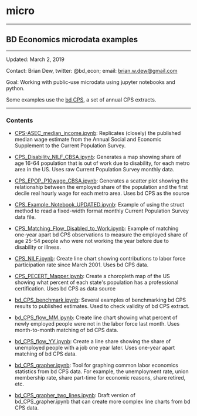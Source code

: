 # micro

------

## BD Economics microdata examples

------

Updated: March 2, 2019

Contact: Brian Dew, twitter: @bd_econ; email: brian.w.dew@gmail.com

Goal: Working with public-use microdata using jupyter notebooks and python.

Some examples use the [bd CPS](https://github.com/bdecon/econ_data/tree/master/bd_CPS), a set of annual CPS extracts. 

------

### Contents

- [CPS-ASEC_median_income.ipynb](https://github.com/bdecon/econ_data/blob/master/micro/CPS-ASEC_median_income.ipynb): Replicates (closely) the published median wage estimate from the Annual Social and Economic Supplement to the Current Population Survey. 

- [CPS_Disability_NILF_CBSA.ipynb](https://github.com/bdecon/econ_data/blob/master/micro/CPS_Disability_NILF_CBSA.ipynb): Generates a map showing share of age 16-64 population that is out of work due to disability, for each metro area in the US. Uses raw Current Population Survey monthly data.

- [CPS_EPOP_P10wage_CBSA.ipynb](https://github.com/bdecon/econ_data/blob/master/micro/CPS_EPOP_P10wage_CBSA.ipynb): Generates a scatter plot showing the relationship between the employed share of the population and the first decile real hourly wage for each metro area. Uses bd CPS as the source

- [CPS_Example_Notebook_UPDATED.ipynb](https://github.com/bdecon/econ_data/blob/master/micro/CPS_Example_Notebook_UPDATED.ipynb): Example of using the struct method to read a fixed-width format monthly Current Population Survey data file. 

- [CPS_Matching_Flow_Disabled_to_Work.ipynb](https://github.com/bdecon/econ_data/blob/master/micro/CPS_Matching_Flow_Disabled_to_Work.ipynb): Example of matching one-year apart bd CPS observations to measure the employed share of age 25-54 people who were not working the year before due to disability or illness. 

- [CPS_NILF.ipynb](https://github.com/bdecon/econ_data/blob/master/micro/CPS_NILF.ipynb): Create line chart showing contributions to labor force participation rate since March 2001. Uses bd CPS data.

- [CPS_PECERT_Mapper.ipynb](https://github.com/bdecon/econ_data/blob/master/micro/CPS_PECERT_Mapper.ipynb): Create a choropleth map of the US showing what percent of each state's population has a professional certification. Uses bd CPS as data source

- [bd_CPS_benchmark.ipynb](https://github.com/bdecon/econ_data/blob/master/micro/bd_CPS_benchmark.ipynb): Several examples of benchmarking bd CPS results to published estimates. Used to check validity of bd CPS extract. 

- [bd_CPS_flow_MM.ipynb](https://github.com/bdecon/econ_data/blob/master/micro/bd_CPS_flow_MM.ipynb): Create line chart showing what percent of newly employed people were not in the labor force last month. Uses month-to-month matching of bd CPS data.

- [bd_CPS_flow_YY.ipynb](https://github.com/bdecon/econ_data/blob/master/micro/bd_CPS_flow_YY.ipynb): Create a line share showing the share of unemployed people with a job one year later. Uses one-year apart matching of bd CPS data.

- [bd_CPS_grapher.ipynb](https://github.com/bdecon/econ_data/blob/master/micro/bd_CPS_grapher.ipynb): Tool for graphing common labor economics statistics from bd CPS data. For example, the unemployment rate, union membership rate, share part-time for economic reasons, share retired, etc.

- [bd_CPS_grapher_two_lines.ipynb](https://github.com/bdecon/econ_data/blob/master/micro/bd_CPS_grapher_two_lines.ipynb): Draft version of bd_CPS_grapher.ipynb that can create more complex line charts from bd CPS data.

